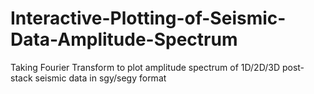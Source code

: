 # Interactive-Plotting-of-Seismic-Data-Amplitude-Spectrum
Taking Fourier Transform to plot amplitude spectrum of 1D/2D/3D post-stack seismic data in sgy/segy format
